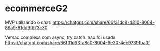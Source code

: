 # ecommerceG2

MVP utilizando o chat:
https://chatgpt.com/share/66f31dc9-4310-8004-89a9-81dd9f973c30


Versao complexa com async, try catch. nao foi usada 
https://chatgpt.com/share/66f31d93-a8c0-8004-9e30-4ee9739fba0f


